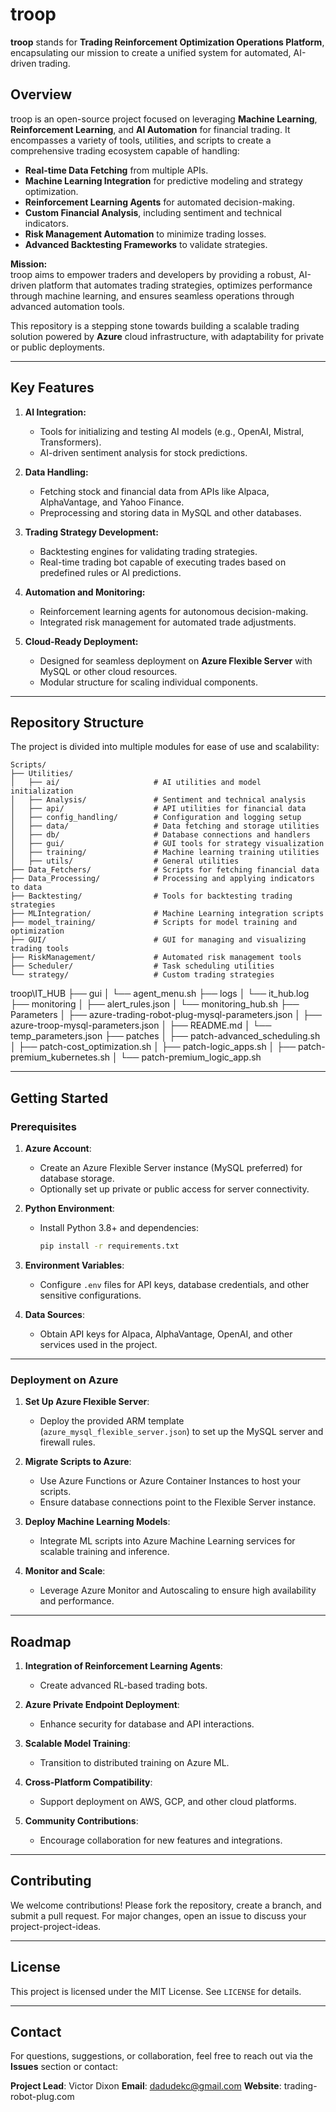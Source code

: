 # **troop**
**troop** stands for **Trading Reinforcement Optimization Operations Platform**, encapsulating our mission to create a unified system for automated, AI-driven trading.

## **Overview**
troop is an open-source project focused on leveraging **Machine Learning**, **Reinforcement Learning**, and **AI Automation** for financial trading. It encompasses a variety of tools, utilities, and scripts to create a comprehensive trading ecosystem capable of handling:

- **Real-time Data Fetching** from multiple APIs.
- **Machine Learning Integration** for predictive modeling and strategy optimization.
- **Reinforcement Learning Agents** for automated decision-making.
- **Custom Financial Analysis**, including sentiment and technical indicators.
- **Risk Management Automation** to minimize trading losses.
- **Advanced Backtesting Frameworks** to validate strategies.

**Mission:**  
troop aims to empower traders and developers by providing a robust, AI-driven platform that automates trading strategies, optimizes performance through machine learning, and ensures seamless operations through advanced automation tools.

This repository is a stepping stone towards building a scalable trading solution powered by **Azure** cloud infrastructure, with adaptability for private or public deployments.

---

## **Key Features**
1. **AI Integration:**
   - Tools for initializing and testing AI models (e.g., OpenAI, Mistral, Transformers).
   - AI-driven sentiment analysis for stock predictions.

2. **Data Handling:**
   - Fetching stock and financial data from APIs like Alpaca, AlphaVantage, and Yahoo Finance.
   - Preprocessing and storing data in MySQL and other databases.

3. **Trading Strategy Development:**
   - Backtesting engines for validating trading strategies.
   - Real-time trading bot capable of executing trades based on predefined rules or AI predictions.

4. **Automation and Monitoring:**
   - Reinforcement learning agents for autonomous decision-making.
   - Integrated risk management for automated trade adjustments.

5. **Cloud-Ready Deployment:**
   - Designed for seamless deployment on **Azure Flexible Server** with MySQL or other cloud resources.
   - Modular structure for scaling individual components.

---

## **Repository Structure**
The project is divided into multiple modules for ease of use and scalability:

```plaintext
Scripts/
├── Utilities/
│   ├── ai/                     # AI utilities and model initialization
│   ├── Analysis/               # Sentiment and technical analysis
│   ├── api/                    # API utilities for financial data
│   ├── config_handling/        # Configuration and logging setup
│   ├── data/                   # Data fetching and storage utilities
│   ├── db/                     # Database connections and handlers
│   ├── gui/                    # GUI tools for strategy visualization
│   ├── training/               # Machine learning training utilities
│   ├── utils/                  # General utilities
├── Data_Fetchers/              # Scripts for fetching financial data
├── Data_Processing/            # Processing and applying indicators to data
├── Backtesting/                # Tools for backtesting trading strategies
├── MLIntegration/              # Machine Learning integration scripts
├── model_training/             # Scripts for model training and optimization
├── GUI/                        # GUI for managing and visualizing trading tools
├── RiskManagement/             # Automated risk management tools
├── Scheduler/                  # Task scheduling utilities
└── strategy/                   # Custom trading strategies
```
troop\IT_HUB
├── gui
│   └── agent_menu.sh
├── logs
│   └── it_hub.log
├── monitoring
│   ├── alert_rules.json
│   └── monitoring_hub.sh
├── Parameters
│   ├── azure-trading-robot-plug-mysql-parameters.json
│   ├── azure-troop-mysql-parameters.json
│   ├── README.md
│   └── temp_parameters.json
├── patches
│   ├── patch-advanced_scheduling.sh
│   ├── patch-cost_optimization.sh
│   ├── patch-logic_apps.sh
│   ├── patch-premium_kubernetes.sh
│   └── patch-premium_logic_app.sh

---

## **Getting Started**
### **Prerequisites**
1. **Azure Account**:
   - Create an Azure Flexible Server instance (MySQL preferred) for database storage.
   - Optionally set up private or public access for server connectivity.

2. **Python Environment**:
   - Install Python 3.8+ and dependencies:
     ```bash
     pip install -r requirements.txt
     ```

3. **Environment Variables**:
   - Configure `.env` files for API keys, database credentials, and other sensitive configurations.

4. **Data Sources**:
   - Obtain API keys for Alpaca, AlphaVantage, OpenAI, and other services used in the project.

---

### **Deployment on Azure**
1. **Set Up Azure Flexible Server**:
   - Deploy the provided ARM template (`azure_mysql_flexible_server.json`) to set up the MySQL server and firewall rules.

2. **Migrate Scripts to Azure**:
   - Use Azure Functions or Azure Container Instances to host your scripts.
   - Ensure database connections point to the Flexible Server instance.

3. **Deploy Machine Learning Models**:
   - Integrate ML scripts into Azure Machine Learning services for scalable training and inference.

4. **Monitor and Scale**:
   - Leverage Azure Monitor and Autoscaling to ensure high availability and performance.

---

## **Roadmap**
1. **Integration of Reinforcement Learning Agents**:
   - Create advanced RL-based trading bots.
   
2. **Azure Private Endpoint Deployment**:
   - Enhance security for database and API interactions.

3. **Scalable Model Training**:
   - Transition to distributed training on Azure ML.

4. **Cross-Platform Compatibility**:
   - Support deployment on AWS, GCP, and other cloud platforms.

5. **Community Contributions**:
   - Encourage collaboration for new features and integrations.

---

## **Contributing**
We welcome contributions! Please fork the repository, create a branch, and submit a pull request. For major changes, open an issue to discuss your project-project-ideas.

---

## **License**
This project is licensed under the MIT License. See `LICENSE` for details.

---

## **Contact**
For questions, suggestions, or collaboration, feel free to reach out via the **Issues** section or contact:

**Project Lead**: Victor Dixon
**Email**: dadudekc@gmail.com
**Website**: trading-robot-plug.com 
